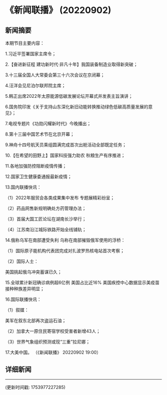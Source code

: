 # 《新闻联播》 (20220902)

## 新闻摘要

本期节目主要内容：


1.习近平签署国家主席令；


2.【奋进新征程 建功新时代·非凡十年】我国装备制造业取得新突破；


3.十三届全国人大常委会第三十六次会议在京闭幕；


4.汪洋会见尼泊尔联邦院主席；


5.韩正出席2022年太原能源低碳发展论坛开幕式并发表主旨演讲；


6.国务院印发《关于支持山东深化新旧动能转换推动绿色低碳高质量发展的意见》；


7.电视专题片《功勋闪耀新时代》今晚播出；


8.第十三届中国艺术节在北京开幕；


9.神舟十四号航天员乘组圆满完成首次出舱活动全部既定任务；


10.【在希望的田野上】国家科技强力助农 秋粮生产有序推进；


11.各地加强防控阻断疫情传播；


12.国家卫生健康委通报最新疫情；


13.国内联播快讯：


（1）2022年服贸会各类成果集中发布 专题展精彩纷呈；


（2）药品网售新规明确处方药管理办法；


（3）首届大国工匠论坛在湖南长沙举行；


（4）江苏南沿江城际铁路开始全线铺轨；


14.俄称乌军在南部遭受失利 乌称在南部摧毁俄军使用的浮桥：


（1）国际原子能机构代表团完成对扎波罗热核电站首次考察；


（2）国际人士：

美国挑起俄乌冲突蓄谋已久；


15.全球累计新冠确诊病例超6亿例 美国占比近16% 美国疾控中心数据显示美疫苗接种种族差异明显；


16.国际联播快讯：


（1）叙媒：

美军在叙东北部再次盗运石油；


（2）加拿大一原住民寄宿学校受害者新增43人；


（3）世界气象组织预测或现“三重”拉尼娜；


17.大美中国。
（《新闻联播》 20220902 19:00）

## 详细新闻

---

(更新时间戳: 1753977227285)

